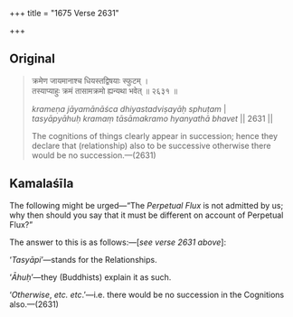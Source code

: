 +++
title = "1675 Verse 2631"

+++
## Original 
>
> क्रमेण जायमानाश्च धियस्तद्विषयाः स्फुटम् ।  
> तस्याप्याहुः क्रमं तासामक्रमो ह्यन्यथा भवेत् ॥ २६३१ ॥ 
>
> *krameṇa jāyamānāśca dhiyastadviṣayāḥ sphuṭam* \|  
> *tasyāpyāhuḥ kramaṃ tāsāmakramo hyanyathā bhavet* \|\| 2631 \|\| 
>
> The cognitions of things clearly appear in succession; hence they declare that (relationship) also to be successive otherwise there would be no succession.—(2631)



## Kamalaśīla

The following might be urged—“The *Perpetual Flux* is not admitted by us; why then should you say that it must be different on account of Perpetual Flux?”

The answer to this is as follows:—[*see verse 2631 above*]:

‘*Tasyāpi*’—stands for the Relationships.

‘*Āhuḥ*’—they (Buddhists) explain it as such.

‘*Otherwise*, *etc. etc*.’—i.e. there would be no succession in the Cognitions also.—(2631)


